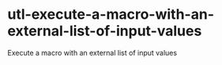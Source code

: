 # utl-execute-a-macro-with-an-external-list-of-input-values
Execute a macro with an external list of input values
